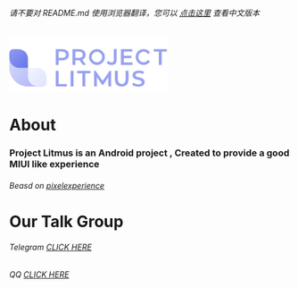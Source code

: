 ###### 请不要对 README.md 使用浏览器翻译，您可以 [点击这里](https://github.com/project-litmus/.github/blob/main/profile/README-zh-cn.md) 查看中文版本
  
<div>    
  <img src="./logo.png" width = "283.33" height = "100" alt="LOGO" />
</div>

# About
### Project Litmus is an Android project , Created to provide a good MIUI like experience
###### Beasd on [pixelexperience](https://github.com/pixelexperience) 
# Our Talk Group</H2>
###### Telegram [CLICK HERE](https://t.me/projectlitmus) 
###### QQ [CLICK HERE](https://jq.qq.com/?_wv=1027&k=VfUw3Mes) 
